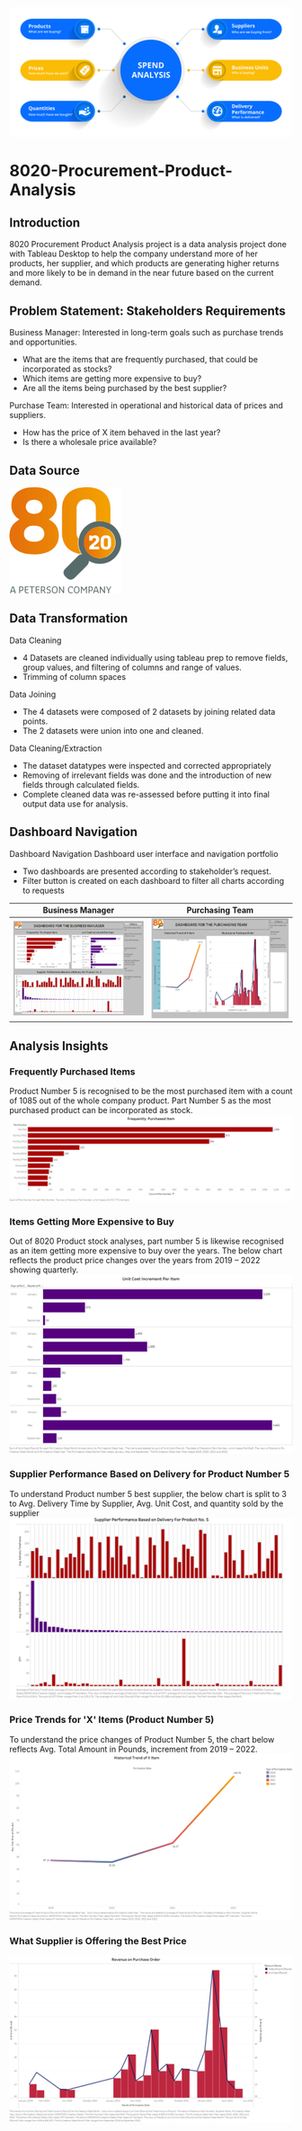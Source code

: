 ![](Sales_Analysis.png)

# 8020-Procurement-Product-Analysis

## Introduction 
8020 Procurement Product Analysis project is a data analysis project done with Tableau Desktop to help the company understand more of her products, her supplier, and which products are generating higher returns and more likely to be in demand in the near future based on the current demand.

## Problem Statement: Stakeholders Requirements

Business Manager: Interested in long-term goals such as purchase trends and opportunities.
- What are the items that are frequently purchased, that could be incorporated as stocks?
- Which items are getting more expensive to buy?
- Are all the items being purchased by the best supplier?

Purchase Team: Interested in operational and historical data of prices and suppliers.
- How has the price of X item behaved in the last year?
- Is there a wholesale price available?

## Data Source
![](8020_Logo.png)

## Data Transformation
Data Cleaning
- 4 Datasets are cleaned individually using tableau prep to remove fields, group values, and filtering of columns and range of values.
- Trimming of column spaces

Data Joining
- The 4 datasets were composed of 2 datasets by joining related data points.
- The 2 datasets were union into one and cleaned.

Data Cleaning/Extraction
- The dataset datatypes were inspected and corrected appropriately
- Removing of irrelevant fields was done and the introduction of new fields through calculated fields.
- Complete cleaned data was re-assessed before putting it into final output data use for analysis.

## Dashboard Navigation
Dashboard Navigation
Dashboard user interface and navigation portfolio
- Two dashboards are presented according to stakeholder’s request.
- Filter button is created on each dashboard to filter all charts according to requests

Business Manager                        | Purchasing Team
----------------------------------------|----------------------------------------
![](Dashboard_for_Business_Manager.png) | ![](Dashboard_for_Purchasing_Team.png)

## Analysis Insights
### Frequently Purchased Items
Product Number 5 is recognised to be the most purchased item with a count of 1085 out of the whole company product. Part Number 5 as the most purchased product can be incorporated as stock.
![](Frequently_Purchased_Item.png)

### Items Getting More Expensive to Buy
Out of 8020 Product stock analyses, part number 5 is likewise recognised as an item getting more expensive to buy over the years. The below chart reflects the product price changes over the years from 2019 – 2022 showing quarterly.
![](Items_Getting_Expensive_To_Buy.png)

### Supplier Performance Based on Delivery for Product Number 5
To understand Product number 5 best supplier, the below chart is split to 3 to Avg. Delivery Time by Supplier, Avg. Unit Cost, and quantity sold by the supplier
![](Supplier_Performance_Based_On_Delivery.png)

### Price Trends for 'X' Items (Product Number 5)
To understand the price changes of Product Number 5, the chart below reflects Avg. Total Amount in Pounds, increment from 2019 – 2022.
![](Price_Trends_for_X_Items.png)

### What Supplier is Offering the Best Price
![](Supplier_is_Offering_the_Best_Price.png)
